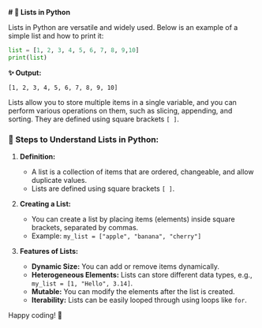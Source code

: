 **# 🔧 Lists in Python**

Lists in Python are versatile and widely used. Below is an example of a simple list and how to print it:

```python
list = [1, 2, 3, 4, 5, 6, 7, 8, 9,10]
print(list)
```

**✨ Output:**

```
[1, 2, 3, 4, 5, 6, 7, 8, 9, 10]
```

Lists allow you to store multiple items in a single variable, and you can perform various operations on them, such as slicing, appending, and sorting. They are defined using square brackets `[ ]`. 

### 📝 Steps to Understand Lists in Python:

1. **Definition:**
   - A list is a collection of items that are ordered, changeable, and allow duplicate values.
   - Lists are defined using square brackets `[ ]`.

2. **Creating a List:**
   - You can create a list by placing items (elements) inside square brackets, separated by commas.
   - Example: `my_list = ["apple", "banana", "cherry"]`

3. **Features of Lists:**
   - **Dynamic Size:** You can add or remove items dynamically.
   - **Heterogeneous Elements:** Lists can store different data types, e.g., `my_list = [1, "Hello", 3.14]`.
   - **Mutable:** You can modify the elements after the list is created.
   - **Iterability:** Lists can be easily looped through using loops like `for`.

Happy coding! 🚀

